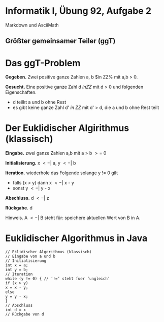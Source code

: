 # Informatik I, Übung 92, Aufgabe 2

Markdown und AsciiMath

## Größter gemeinsamer Teiler (ggT)

# Das ggT-Problem

**Gegeben.** Zwei positive ganze Zahlen a, b $in ZZ% mit a,b > 0.

**Gesucht.** Eine positive ganze Zahl d $in ZZ$ mit d > 0 und folgenden Eigenschaften.

- d teilkt a und b ohne Rest
- es gibt keine ganze Zahl d' $in$ $ZZ$ mit d' > d, die a und b ohne Rest teilt

# Der Euklidischer Algirithmus (klassisch)

**Eingabe.** zwei ganze Zahlen a,b mit a > b $>=$ 0

**Initialisierung.** x $<-|$ a, y $<-|$ b

**Iteration.** wiederhole das Folgende solange y $!=$ 0 gilt

- falls (x > y) dann x $<-|$ x - y
- sonst y $<-|$ y - x

**Abschluss.** d $<-|$ z

**Rückgabe.** d

Hinweis. A $<-|$ B steht für: speichere aktuellen Wert von B in A.

# Euklidischer Algorithmus in Java

    // Eklidischer Algorithmus (klassisch)
    // Eingabe von a und b
    // Initialisierung
    int x = a;
    int y = b;
    // Iteration
    while (y != 0) { // ’!=’ steht fuer ’ungleich’
    if (x > y)
    x = x - y;
    else
    y = y - x;
    }
    // Abschluss
    int d = x
    // Rückgabe von d
